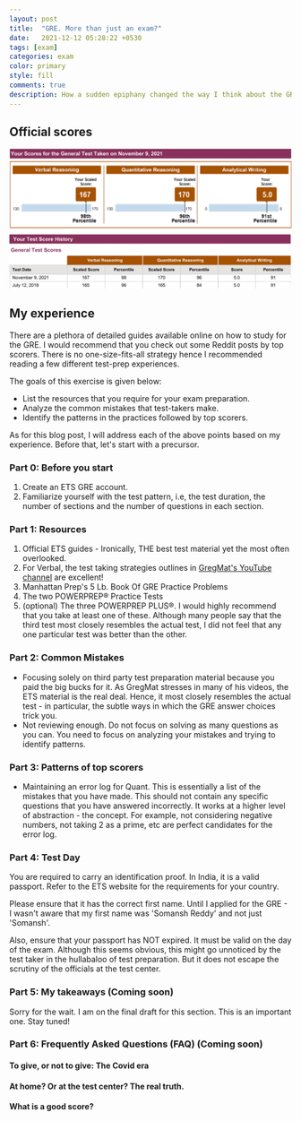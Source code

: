```yaml
---
layout: post
title:  "GRE. More than just an exam?"
date:   2021-12-12 05:28:22 +0530
tags: [exam]
categories: exam
color: primary
style: fill
comments: true
description: How a sudden epiphany changed the way I think about the GRE.
---
```


## Official scores

<img src="/Images/GRE_Official_Score.png" alt="GRE Official Score">

## My experience

There are a plethora of detailed guides available online on how to study for the GRE. I would recommend that you check out some Reddit posts by top scorers. There is no one-size-fits-all strategy hence I recommended reading a few different test-prep experiences.

The goals of this exercise is given below:

<ul>
	<li>List the resources that you require for your exam preparation.</li>
	<li>Analyze the common mistakes that test-takers make.</li>
	<li>Identify the patterns in the practices followed by top scorers.</li>
</ul>

As for this blog post, I will address each of the above points based on my experience. Before that, let's start with a precursor.

### Part 0: Before you start

<ol>
	<li>Create an ETS GRE account.</li>
	<li>Familiarize yourself with the test pattern, i.e, the test duration, the number of sections and the number of questions in each section.</li>
</ol>

### Part 1: Resources

<ol>
	<li>Official ETS guides - Ironically, THE best test material yet the most often overlooked.</li>
	<li>For Verbal, the test taking strategies outlines in <a href="https://www.youtube.com/channel/UCktwzce9ncy_K78l1KBZkYQ">GregMat's YouTube channel</a> are excellent!</li>
	<li>Manhattan Prep's 5 Lb. Book Of GRE Practice Problems</li>
	<li>The two POWERPREP® Practice Tests</li>
	<li>(optional) The three POWERPREP PLUS®. I would highly recommend that you take at least one of these. Although many people say that the third test most closely resembles the actual test, I did not feel that any one particular test was better than the other.</li>
</ol>

### Part 2: Common Mistakes

<ul>
	<li>Focusing solely on third party test preparation material because you paid the big bucks for it. As GregMat stresses in many of his videos, the ETS material is the real deal. Hence, it most closely resembles the actual test - in particular, the subtle ways in which the GRE answer choices trick you.</li>
	<li>Not reviewing enough. Do not focus on solving as many questions as you can. You need to focus on analyzing your mistakes and trying to identify patterns.</li>
</ul>

### Part 3: Patterns of top scorers

<ul>
	<li>Maintaining an error log for Quant. This is essentially a list of the mistakes that you have made. This should not contain any specific questions that you have answered incorrectly. It works at a higher level of abstraction - the concept. For example, not considering negative numbers, not taking 2 as a prime, etc are perfect candidates for the error log.</li>
</ul>

### Part 4: Test Day

You are required to carry an identification proof. In India, it is a valid passport. Refer to the ETS website for the requirements for your country. 

Please ensure that it has the correct first name. Until I applied for the GRE - I wasn't aware that my first name was 'Somansh Reddy' and not just 'Somansh'.

Also, ensure that your passport has NOT expired. It must be valid on the day of the exam. Although this seems obvious, this might go unnoticed by the test taker in the hullabaloo of test preparation. But it does not escape the scrutiny of the officials at the test center.

### Part 5: My takeaways (Coming soon)

Sorry for the wait. I am on the final draft for this section. This is an important one. Stay tuned!

### Part 6: Frequently Asked Questions (FAQ) (Coming soon)

#### To give, or not to give: The Covid era

#### At home? Or at the test center? The real truth.

#### What is a good score?